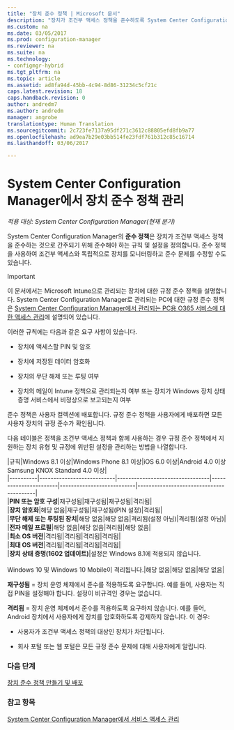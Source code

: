 ```yaml
---
title: "장치 준수 정책 | Microsoft 문서"
description: "장치가 조건부 액세스 정책을 준수하도록 System Center Configuration Manager에서 준수 정책을 관리하는 방법을 알아봅니다."
ms.custom: na
ms.date: 03/05/2017
ms.prod: configuration-manager
ms.reviewer: na
ms.suite: na
ms.technology:
- configmgr-hybrid
ms.tgt_pltfrm: na
ms.topic: article
ms.assetid: ad8fa94d-45bb-4c94-8d86-31234c5cf21c
caps.latest.revision: 18
caps.handback.revision: 0
author: andredm7
ms.author: andredm
manager: angrobe
translationtype: Human Translation
ms.sourcegitcommit: 2c723fe7137a95df271c3612c88805efd8fb9a77
ms.openlocfilehash: ad9ea7b29e03bb514fe23fdf761b312c85c16714
ms.lasthandoff: 03/06/2017

---
```

# <a name="device-compliance-policies-in-system-center-configuration-manager"></a>System Center Configuration Manager에서 장치 준수 정책 관리

*적용 대상: System Center Configuration Manager(현재 분기)*

System Center Configuration Manager의 **준수 정책**은 장치가 조건부 액세스 정책을 준수하는 것으로 간주되기 위해 준수해야 하는 규칙 및 설정을 정의합니다. 준수 정책을 사용하여 조건부 액세스와 독립적으로 장치를 모니터링하고 준수 문제를 수정할 수도 있습니다.  


> [!IMPORTANT]  
>  이 문서에서는 Microsoft Intune으로 관리되는 장치에 대한 규정 준수 정책을 설명합니다.    System Center Configuration Manager로 관리되는 PC에 대한 규정 준수 정책은 [System Center Configuration Manager에서 관리되는 PC용 O365 서비스에 대한 액세스 관리](../../protect/deploy-use/manage-access-to-o365-services-for-pcs-managed-by-sccm.md)에 설명되어 있습니다.  

 이러한 규칙에는 다음과 같은 요구 사항이 있습니다.  

-   장치에 액세스할 PIN 및 암호

-   장치에 저장된 데이터 암호화

-   장치의 무단 해제 또는 루팅 여부  

-   장치의 메일이 Intune 정책으로 관리되는지 여부 또는 장치가 Windows 장치 상태 증명 서비스에서 비정상으로 보고되는지 여부  


 준수 정책은 사용자 컬렉션에 배포합니다. 규정 준수 정책을 사용자에게 배포하면 모든 사용자 장치의 규정 준수가 확인됩니다.  

 다음 테이블은 정책을 조건부 액세스 정책과 함께 사용하는 경우 규정 준수 정책에서 지원하는 장치 유형 및 규정에 위반된 설정을 관리하는 방법을 나열합니다.  

|규칙|Windows 8.1 이상|Windows Phone 8.1 이상|iOS 6.0 이상|Android 4.0 이상 Samsung KNOX Standard 4.0 이상|  
|----------|---------------------------|---------------------------------|-----------------------|---------------------------|-----------------------------------------|  
|**PIN 또는 암호 구성**|재구성됨|재구성됨|재구성됨|격리됨|  
|**장치 암호화**|해당 없음|재구성됨|재구성됨(PIN 설정)|격리됨|  
|**무단 해제 또는 루팅된 장치**|해당 없음|해당 없음|격리됨(설정 아님)|격리됨(설정 아님)|  
|**전자 메일 프로필**|해당 없음|해당 없음|격리됨|해당 없음|  
|**최소 OS 버전**|격리됨|격리됨|격리됨|격리됨|  
|**최대 OS 버전**|격리됨|격리됨|격리됨|격리됨|  
|**장치 상태 증명(1602 업데이트)**|설정은 Windows 8.1에 적용되지 않습니다.<br /><br /> Windows 10 및 Windows 10 Mobile이 격리됩니다.|해당 없음|해당 없음|해당 없음|  

 **재구성됨** = 장치 운영 체제에서 준수를 적용하도록 요구합니다. 예를 들어, 사용자는 직접 PIN을 설정해야 합니다.  설정이 비규격인 경우는 없습니다.  

 **격리됨** = 장치 운영 체제에서 준수를 적용하도록 요구하지 않습니다. 예를 들어, Android 장치에서 사용자에게 장치를 암호화하도록 강제하지 않습니다.  이 경우:  

-   사용자가 조건부 액세스 정책의 대상인 장치가 차단됩니다.  

-   회사 포털 또는 웹 포털은 모든 규정 준수 문제에 대해 사용자에게 알립니다.  


### <a name="next-steps"></a>다음 단계  
[장치 준수 정책 만들기 및 배포](create-compliance-policy.md)
### <a name="see-also"></a>참고 항목  
 [System Center Configuration Manager에서 서비스 액세스 관리](../../protect/deploy-use/manage-access-to-services.md)


